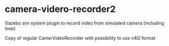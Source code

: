 # camera-videro-recorder2
Gazebo sim system plugin to record video from simulated camera (including loop)

Copy of regular CamerVideoRecorder with possibility to use v4l2 format
